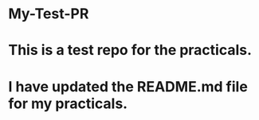# My-Test-PR

# This is a test repo for the practicals. 

# I have updated the README.md file for my practicals. 
